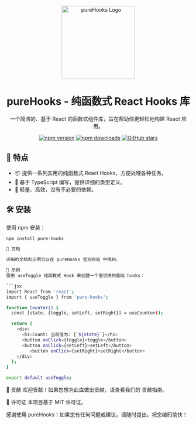 <p align="center">
  <img src="your-logo.png" alt="pureHooks Logo" width="200" />
</p>

<h1 align="center">pureHooks - 纯函数式 React Hooks 库</h1>

<div align="center">

一个简洁的、基于 React 的函数式组件库，旨在帮助你更轻松地构建 React 应用。

[![npm version](https://img.shields.io/npm/v/pure-hooks.svg)](https://www.npmjs.com/package/pure-hooks)
[![npm downloads](https://img.shields.io/npm/dm/pure-hooks.svg)](https://www.npmjs.com/package/pure-hooks)
[![GitHub stars](https://img.shields.io/github/stars/yourusername/pure-hooks)](https://github.com/yourusername/pure-hooks/stargazers)

</div>

## 🚀 特点

- 📦 提供一系列实用的纯函数式 React Hooks，方便处理各种任务。
- 🌈 基于 TypeScript 编写，提供详细的类型定义。
- 🎯 轻量、高效，没有不必要的依赖。

## 🛠️ 安装

使用 npm 安装：

```bash
npm install pure-hooks

📖 文档

详细的文档和示例可以在 pureHooks 官方网站 中找到。

🎉 示例
使用 useToggle 纯函数式 Hook 来创建一个值切换的基础 hooks：

```jsx
import React from 'react';
import { useToggle } from 'pure-hooks';

function Counter() {
  const [state, {toggle, setLeft, setRight}] = useCounter();

  return (
    <div>
      <h1>Count: 当前值为: {`${state}`}</h1>
      <button onClick={toggle}>toggle</button>
      <button onClick={setLeft}>setLeft</button>
         <button onClick={setRight}>setRight</button>
    </div>
  );
}

export default useToggle;
```

🤝 贡献
欢迎贡献！如果您想为此库做出贡献，请查看我们的 贡献指南。

📄 许可证
本项目基于 MIT 许可证。

感谢使用 pureHooks！如果您有任何问题或建议，请随时提出。祝您编码愉快！